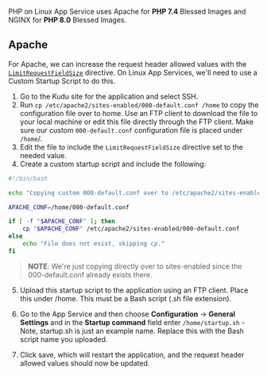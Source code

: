 PHP on Linux App Service uses Apache for **PHP 7.4** Blessed Images and NGINX for **PHP 8.0** Blessed Images.

## Apache

For Apache, we can increase the request header allowed values with the [`LimitRequestFieldSize`](https://httpd.apache.org/docs/current/mod/core.html#limitrequestfieldsize) directive. On Linux App Services, we'll need to use a Custom Startup Script to do this.

1. Go to the Kudu site for the application and select SSH.
2. Run `cp /etc/apache2/sites-enabled/000-default.conf /home` to copy the configuration file over to home. Use an FTP client to download the file to your local machine or edit this file directly through the FTP client. Make sure our custom `000-default.conf` configuration file is placed under `/home`/.
3. Edit the file to include the `LimitRequestFieldSize` directive set to the needed value.
4. Create a custom startup script and include the following:

```bash
#!/bin/bash

echo "Copying custom 000-default.conf over to /etc/apache2/sites-enabled/000-default.conf"

APACHE_CONF=/home/000-default.conf

if [ -f "$APACHE_CONF" ]; then
    cp "$APACHE_CONF" /etc/apache2/sites-enabled/000-default.conf
else
    echo "File does not exist, skipping cp."
fi
```

> **NOTE**: We're just copying directly over to sites-enabled since the 000-default.conf already exists there.

5. Upload this startup script to the application using an FTP client. Place this under /home. This must be a Bash script (.sh file extension).
6. Go to the App Service and then choose **Configuration** -> **General Settings** and in the **Startup command** field enter `/home/startup.sh` - Note, startup.sh is just an example name. Replace this with the Bash script name you uploaded.

7. Click save, which will restart the application, and the request header allowed values should now be updated.